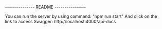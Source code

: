 ---------------  README  ---------------- 

You can run the server by using command: "npm run start"
And click on the link to access Swagger: http://localhost:4000/api-docs 